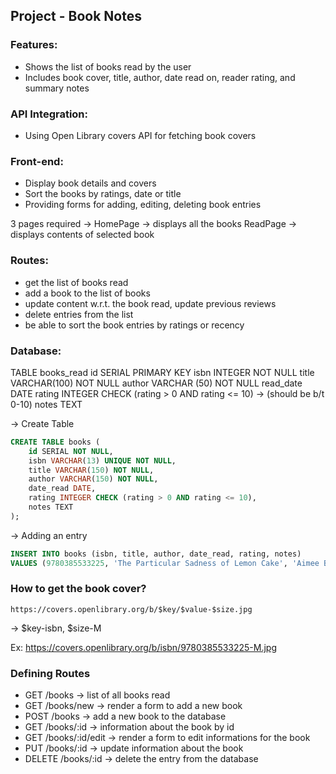 ## Project - Book Notes

### Features:
- Shows the list of books read by the user
- Includes book cover, title, author, date read on, reader rating, and summary notes

### API Integration:
- Using Open Library covers API for fetching book covers

### Front-end:
- Display book details and covers
- Sort the books by ratings, date or title
- Providing forms for adding, editing, deleting book entries

3 pages required ->
HomePage -> displays all the books
ReadPage -> displays contents of selected book


### Routes:

- get the list of books read
- add a book to the list of books
- update content w.r.t. the book read, update previous reviews
- delete entries from the list
- be able to sort the book entries by ratings or recency


### Database:

TABLE books_read
id SERIAL PRIMARY KEY
isbn INTEGER NOT NULL
title VARCHAR(100) NOT NULL
author VARCHAR (50) NOT NULL
read_date DATE
rating INTEGER CHECK (rating > 0 AND rating <= 10) ->  (should be b/t 0-10)
notes TEXT

-> Create Table
```sql
CREATE TABLE books (
	id SERIAL NOT NULL,
	isbn VARCHAR(13) UNIQUE NOT NULL,
	title VARCHAR(150) NOT NULL,
	author VARCHAR(150) NOT NULL,
	date_read DATE,
	rating INTEGER CHECK (rating > 0 AND rating <= 10),
	notes TEXT
);
```
-> Adding an entry
```sql
INSERT INTO books (isbn, title, author, date_read, rating, notes)
VALUES (9780385533225, 'The Particular Sadness of Lemon Cake', 'Aimee Bender', '2025-02-04', 3, 'This book is written by the author of the Girl in the flammable skirt!');
```

### How to get the book cover?

`https://covers.openlibrary.org/b/$key/$value-$size.jpg`

-> $key-isbn, $size-M

Ex: https://covers.openlibrary.org/b/isbn/9780385533225-M.jpg


### Defining Routes

- GET    /books          -> list of all books read
- GET    /books/new      -> render a form to add a new book
- POST   /books          -> add a new book to the database
- GET    /books/:id      -> information about the book by id
- GET    /books/:id/edit -> render a form to edit informations for the book
- PUT    /books/:id      -> update information about the book
- DELETE /books/:id      -> delete the entry from the database

